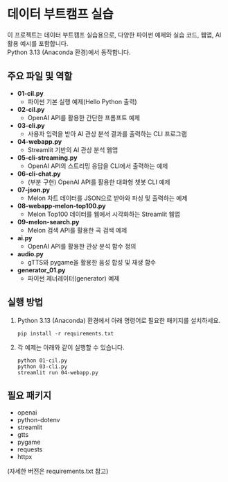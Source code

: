 # 데이터 부트캠프 실습

이 프로젝트는 데이터 부트캠프 실습용으로, 다양한 파이썬 예제와 실습 코드, 웹앱, AI 활용 예시를 포함합니다.  
Python 3.13 (Anaconda 환경)에서 동작합니다.

## 주요 파일 및 역할

- **01-cil.py**  
  - 파이썬 기본 실행 예제(Hello Python 출력)
- **02-cil.py**  
  - OpenAI API를 활용한 간단한 프롬프트 예제
- **03-cli.py**  
  - 사용자 입력을 받아 AI 관상 분석 결과를 출력하는 CLI 프로그램
- **04-webapp.py**  
  - Streamlit 기반의 AI 관상 분석 웹앱
- **05-cli-streaming.py**  
  - OpenAI API의 스트리밍 응답을 CLI에서 출력하는 예제
- **06-cli-chat.py**  
  - (부분 구현) OpenAI API를 활용한 대화형 챗봇 CLI 예제
- **07-json.py**  
  - Melon 차트 데이터를 JSON으로 받아와 파싱 및 출력하는 예제
- **08-webapp-melon-top100.py**  
  - Melon Top100 데이터를 웹에서 시각화하는 Streamlit 웹앱
- **09-melon-search.py**  
  - Melon 검색 API를 활용한 곡 검색 예제
- **ai.py**  
  - OpenAI API를 활용한 관상 분석 함수 정의
- **audio.py**  
  - gTTS와 pygame을 활용한 음성 합성 및 재생 함수
- **generator_01.py**  
  - 파이썬 제너레이터(generator) 예제

## 실행 방법

1. Python 3.13 (Anaconda) 환경에서 아래 명령어로 필요한 패키지를 설치하세요.
   ```
   pip install -r requirements.txt
   ```
2. 각 예제는 아래와 같이 실행할 수 있습니다.
   ```
   python 01-cil.py
   python 03-cli.py
   streamlit run 04-webapp.py
   ```

## 필요 패키지

- openai
- python-dotenv
- streamlit
- gtts
- pygame
- requests
- httpx

(자세한 버전은 requirements.txt 참고)

